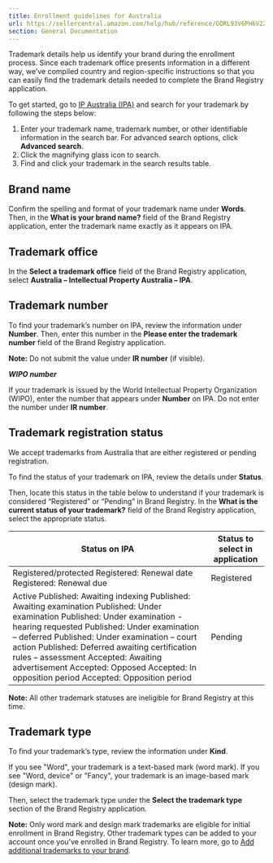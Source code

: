 ```yaml
---
title: Enrollment guidelines for Australia
url: https://sellercentral.amazon.com/help/hub/reference/GQRL93V6PH6V2ZKT
section: General Documentation
---
```


Trademark details help us identify your brand during the enrollment process.
Since each trademark office presents information in a different way, we’ve
compiled country and region-specific instructions so that you can easily find
the trademark details needed to complete the Brand Registry application.

To get started, go to [IP Australia
(IPA)](https://search.ipaustralia.gov.au/trademarks/search/quick) and search
for your trademark by following the steps below:  

  1. Enter your trademark name, trademark number, or other identifiable information in the search bar. For advanced search options, click **Advanced search**.
  2. Click the magnifying glass icon to search. 
  3. Find and click your trademark in the search results table. 

## Brand name

Confirm the spelling and format of your trademark name under **Words**. Then,
in the **What is your brand name?** field of the Brand Registry application,
enter the trademark name exactly as it appears on IPA.

## Trademark office

In the **Select a trademark office** field of the Brand Registry application,
select **Australia – Intellectual Property Australia – IPA**.

## Trademark number

To find your trademark’s number on IPA, review the information under
**Number**. Then, enter this number in the **Please enter the trademark
number** field of the Brand Registry application.

**Note:** Do not submit the value under **IR number** (if visible).

**_WIPO number_**

If your trademark is issued by the World Intellectual Property Organization
(WIPO), enter the number that appears under **Number** on IPA. Do not enter
the number under **IR number**.

## Trademark registration status

We accept trademarks from Australia that are either registered or pending
registration.

To find the status of your trademark on IPA, review the details under
**Status**.

Then, locate this status in the table below to understand if your trademark is
considered “Registered” or “Pending” in Brand Registry. In the **What is the
current status of your trademark?** field of the Brand Registry application,
select the appropriate status.

**Status on IPA** | **Status to select in application**  
---|---  
Registered/protected Registered: Renewal date Registered: Renewal due | Registered  
Active  Published: Awaiting indexing Published: Awaiting examination Published: Under examination Published: Under examination - hearing requested Published: Under examination – deferred Published: Under examination – court action Published: Deferred awaiting certification rules – assessment Accepted: Awaiting advertisement Accepted: Opposed Accepted: In opposition period Accepted: Opposition period | Pending  
  
**Note:** All other trademark statuses are ineligible for Brand Registry at
this time.

## Trademark type

To find your trademark’s type, review the information under **Kind**.

If you see "Word", your trademark is a text-based mark (word mark). If you see
"Word, device" or "Fancy", your trademark is an image-based mark (design
mark).

Then, select the trademark type under the **Select the trademark type**
section of the Brand Registry application.

**Note:** Only word mark and design mark trademarks are eligible for initial
enrollment in Brand Registry. Other trademark types can be added to your
account once you’ve enrolled in Brand Registry. To learn more, go to [Add
additional trademarks to your
brand](https://brandregistry.amazon.com/help/hub/reference/GQCYJTBSFZK8HGN6).

